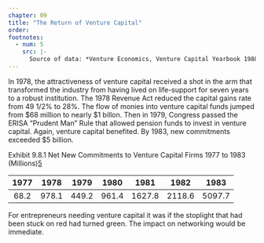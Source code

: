 ```yaml
---
chapter: 09
title: "The Return of Venture Capital"
order:
footnotes:
  - num: 5
    src: |-
      Source of data: *Venture Economics, Venture Capital Yearbook 1988*, p. 17 Entries are presented in 1987 dollars, deflated using the GNP deflator. From NBER Working Paper Series: *Venture Capital and Capital Gains Taxation*, James M. Poterba, Working Paper No. 2832 
---
```


In 1978, the attractiveness of venture capital received a shot in the arm that transformed the industry from having lived on life-support for seven years to a robust institution. The 1978 Revenue Act reduced the capital gains rate from 49 1/2% to 28%. The flow of monies into venture capital funds jumped from $68 million to nearly $1 billon. Then in 1979, Congress passed the ERISA “Prudent Man” Rule that allowed pension funds to invest in venture capital. Again, venture capital benefited. By 1983, new commitments exceeded $5 billion.

Exhibit 9.8.1 Net New Commitments to Venture Capital Firms 1977 to 1983 (Millions)<a name="fnloc5" href="#fn5">5</a>

**1977**|**1978**|**1979**|**1980**|**1981**|**1982**|**1983**
:-----:|:-----:|:-----:|:-----:|:-----:|:-----:|:-----:
68.2|978.1|449.2|961.4|1627.8|2118.6|5097.7

For entrepreneurs needing venture capital it was if the stoplight that had been stuck on red had turned green. The impact on networking would be immediate.
